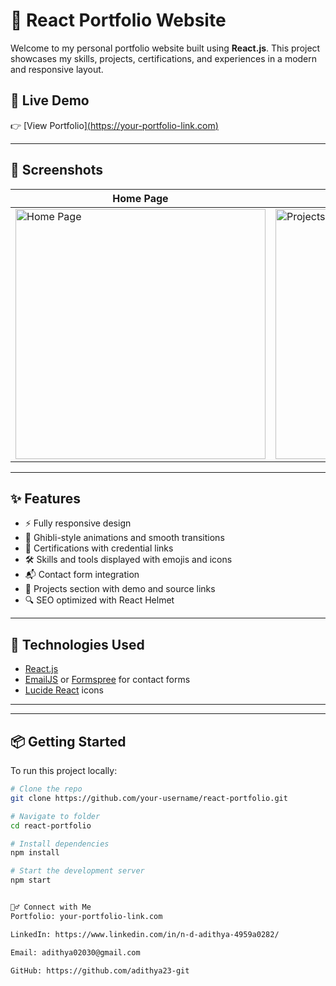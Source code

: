 # 💼 React Portfolio Website

Welcome to my personal portfolio website built using **React.js**. This project showcases my skills, projects, certifications, and experiences in a modern and responsive layout.

## 🔗 Live Demo

👉 [View Portfolio][(https://your-portfolio-link.com)](https://adhi-react-portfolio.onrender.com/)

---

## 📸 Screenshots

| Home Page | Projects Section | Certificate Section |
|-----------|------------------|---------------------|
| <img width="400" src="https://github.com/user-attachments/assets/8111fa12-c315-4e2e-9df9-ab5c37819223" alt="Home Page" /> | <img width="400" src="https://github.com/user-attachments/assets/a6eee477-c81c-406f-b8a4-1690dd2a2ad2" alt="Projects Section" /> | <img width="400" src="https://github.com/user-attachments/assets/8b5d4d58-691e-446b-85ab-c2f77a3684bb" alt="Certificate Section" /> |
 

---

## ✨ Features

- ⚡️ Fully responsive design
- 🎨 Ghibli-style animations and smooth transitions
- 📜 Certifications with credential links
- 🛠 Skills and tools displayed with emojis and icons
- 📬 Contact form integration
- 📂 Projects section with demo and source links
- 🔍 SEO optimized with React Helmet

---

## 🚀 Technologies Used

- [React.js](https://reactjs.org/)
- [EmailJS](https://www.emailjs.com/) or [Formspree](https://formspree.io/) for contact forms
- [Lucide React](https://lucide.dev/) icons

---


---

## 📦 Getting Started

To run this project locally:

```bash
# Clone the repo
git clone https://github.com/your-username/react-portfolio.git

# Navigate to folder
cd react-portfolio

# Install dependencies
npm install

# Start the development server
npm start


🙋‍♂️ Connect with Me
Portfolio: your-portfolio-link.com

LinkedIn: https://www.linkedin.com/in/n-d-adithya-4959a0282/

Email: adithya02030@gmail.com

GitHub: https://github.com/adithya23-git



